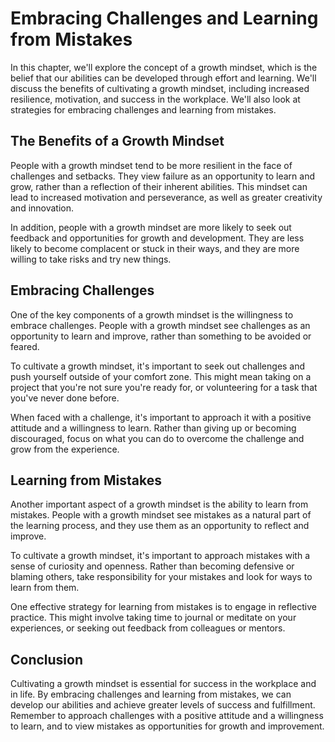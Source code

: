 Embracing Challenges and Learning from Mistakes
=========================================================================================

In this chapter, we'll explore the concept of a growth mindset, which is the belief that our abilities can be developed through effort and learning. We'll discuss the benefits of cultivating a growth mindset, including increased resilience, motivation, and success in the workplace. We'll also look at strategies for embracing challenges and learning from mistakes.

The Benefits of a Growth Mindset
--------------------------------

People with a growth mindset tend to be more resilient in the face of challenges and setbacks. They view failure as an opportunity to learn and grow, rather than a reflection of their inherent abilities. This mindset can lead to increased motivation and perseverance, as well as greater creativity and innovation.

In addition, people with a growth mindset are more likely to seek out feedback and opportunities for growth and development. They are less likely to become complacent or stuck in their ways, and they are more willing to take risks and try new things.

Embracing Challenges
--------------------

One of the key components of a growth mindset is the willingness to embrace challenges. People with a growth mindset see challenges as an opportunity to learn and improve, rather than something to be avoided or feared.

To cultivate a growth mindset, it's important to seek out challenges and push yourself outside of your comfort zone. This might mean taking on a project that you're not sure you're ready for, or volunteering for a task that you've never done before.

When faced with a challenge, it's important to approach it with a positive attitude and a willingness to learn. Rather than giving up or becoming discouraged, focus on what you can do to overcome the challenge and grow from the experience.

Learning from Mistakes
----------------------

Another important aspect of a growth mindset is the ability to learn from mistakes. People with a growth mindset see mistakes as a natural part of the learning process, and they use them as an opportunity to reflect and improve.

To cultivate a growth mindset, it's important to approach mistakes with a sense of curiosity and openness. Rather than becoming defensive or blaming others, take responsibility for your mistakes and look for ways to learn from them.

One effective strategy for learning from mistakes is to engage in reflective practice. This might involve taking time to journal or meditate on your experiences, or seeking out feedback from colleagues or mentors.

Conclusion
----------

Cultivating a growth mindset is essential for success in the workplace and in life. By embracing challenges and learning from mistakes, we can develop our abilities and achieve greater levels of success and fulfillment. Remember to approach challenges with a positive attitude and a willingness to learn, and to view mistakes as opportunities for growth and improvement.
